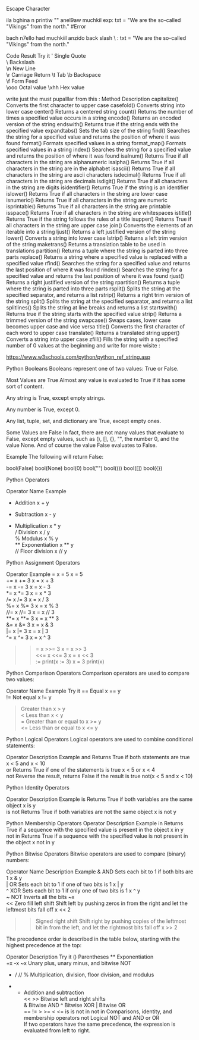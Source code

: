 Escape Character

ila bghina n printiw "" anel9aw muchkil exp:
txt = "We are the so-called "Vikings" from the north." #Error

bach n7ello had muchkiil
anzido back slash \ :
txt = "We are the so-called \"Vikings\" from the north."

Code	Result	Try it
\'	Single Quote	
\\	Backslash	
\n	New Line	
\r	Carriage Return	
\t	Tab	
\b	Backspace	
\f	Form Feed	
\ooo	Octal value	
\xhh	Hex value


write just the must pupalllar from this :
Method	Description
capitalize()	Converts the first character to upper case
casefold()	Converts string into lower case
center()	Returns a centered string
count()	Returns the number of times a specified value occurs in a string
encode()	Returns an encoded version of the string
endswith()	Returns true if the string ends with the specified value
expandtabs()	Sets the tab size of the string
find()	Searches the string for a specified value and returns the position of where it was found
format()	Formats specified values in a string
format_map()	Formats specified values in a string
index()	Searches the string for a specified value and returns the position of where it was found
isalnum()	Returns True if all characters in the string are alphanumeric
isalpha()	Returns True if all characters in the string are in the alphabet
isascii()	Returns True if all characters in the string are ascii characters
isdecimal()	Returns True if all characters in the string are decimals
isdigit()	Returns True if all characters in the string are digits
isidentifier()	Returns True if the string is an identifier
islower()	Returns True if all characters in the string are lower case
isnumeric()	Returns True if all characters in the string are numeric
isprintable()	Returns True if all characters in the string are printable
isspace()	Returns True if all characters in the string are whitespaces
istitle()	Returns True if the string follows the rules of a title
isupper()	Returns True if all characters in the string are upper case
join()	Converts the elements of an iterable into a string
ljust()	Returns a left justified version of the string
lower()	Converts a string into lower case
lstrip()	Returns a left trim version of the string
maketrans()	Returns a translation table to be used in translations
partition()	Returns a tuple where the string is parted into three parts
replace()	Returns a string where a specified value is replaced with a specified value
rfind()	Searches the string for a specified value and returns the last position of where it was found
rindex()	Searches the string for a specified value and returns the last position of where it was found
rjust()	Returns a right justified version of the string
rpartition()	Returns a tuple where the string is parted into three parts
rsplit()	Splits the string at the specified separator, and returns a list
rstrip()	Returns a right trim version of the string
split()	Splits the string at the specified separator, and returns a list
splitlines()	Splits the string at line breaks and returns a list
startswith()	Returns true if the string starts with the specified value
strip()	Returns a trimmed version of the string
swapcase()	Swaps cases, lower case becomes upper case and vice versa
title()	Converts the first character of each word to upper case
translate()	Returns a translated string
upper()	Converts a string into upper case
zfill()	Fills the string with a specified number of 0 values at the beginning
and write for more wisite :

https://www.w3schools.com/python/python_ref_string.asp


Python Booleans
Booleans represent one of two values: True or False.

Most Values are True
Almost any value is evaluated to True if it has some sort of content.

Any string is True, except empty strings.

Any number is True, except 0.

Any list, tuple, set, and dictionary are True, except empty ones.

Some Values are False
In fact, there are not many values that evaluate to False, except empty values, such as (), [], {}, "", the number 0, and the value None. And of course the value False evaluates to False.

Example
The following will return False:

bool(False)
bool(None)
bool(0)
bool("")
bool(())
bool([])
bool({})

Python Operators

Operator	Name	Example
+	Addition	x + y	
-	Subtraction	x - y	
*	Multiplication	x * y	
/	Division	x / y	
%	Modulus	x % y	
**	Exponentiation	x ** y	
//	Floor division	x // y


Python Assignment Operators

Operator	Example	
=	x = 5	x = 5	
+=	x += 3	x = x + 3	
-=	x -= 3	x = x - 3	
*=	x *= 3	x = x * 3	
/=	x /= 3	x = x / 3	
%=	x %= 3	x = x % 3	
//=	x //= 3	x = x // 3	
**=	x **= 3	x = x ** 3	
&=	x &= 3	x = x & 3	
|=	x |= 3	x = x | 3	
^=	x ^= 3	x = x ^ 3	
>>=	x >>= 3	x = x >> 3	
<<=	x <<= 3	x = x << 3	
:=	print(x := 3)	x = 3
print(x)


Python Comparison Operators
Comparison operators are used to compare two values:

Operator	Name	Example	Try it
==	Equal	x == y	
!=	Not equal	x != y	
>	Greater than	x > y	
<	Less than	x < y	
>=	Greater than or equal to	x >= y	
<=	Less than or equal to	x <= y



Python Logical Operators
Logical operators are used to combine conditional statements:

Operator	Description	Example	
and 	Returns True if both statements are true	x < 5 and  x < 10	
or	Returns True if one of the statements is true	x < 5 or x < 4	
not	Reverse the result, returns False if the result is true	not(x < 5 and x < 10)

Python Identity Operators

Operator	Description	Example	
is 	Returns True if both variables are the same object	x is y	
is not	Returns True if both variables are not the same object	x is not y


Python Membership Operators
Operator	Description	Example	
in 	Returns True if a sequence with the specified value is present in the object	x in y	
not in	Returns True if a sequence with the specified value is not present in the object	x not in y

Python Bitwise Operators
Bitwise operators are used to compare (binary) numbers:

Operator	Name	Description	Example	
& 	AND	Sets each bit to 1 if both bits are 1	x & y	
|	OR	Sets each bit to 1 if one of two bits is 1	x | y	
^	XOR	Sets each bit to 1 if only one of two bits is 1	x ^ y	
~	NOT	Inverts all the bits	~x	
<<	Zero fill left shift	Shift left by pushing zeros in from the right and let the leftmost bits fall off	x << 2	
>>	Signed right shift	Shift right by pushing copies of the leftmost bit in from the left, and let the rightmost bits fall off	x >> 2

The precedence order is described in the table below, starting with the highest precedence at the top:

Operator	Description	Try it
()	Parentheses	
**	Exponentiation	
+x  -x  ~x	Unary plus, unary minus, and bitwise NOT	
*  /  //  %	Multiplication, division, floor division, and modulus	
+  -	Addition and subtraction	
<<  >>	Bitwise left and right shifts	
&	Bitwise AND	
^	Bitwise XOR	
|	Bitwise OR	
==  !=  >  >=  <  <=  is  is not  in  not in 	Comparisons, identity, and membership operators	
not	Logical NOT	
and	AND	
or	OR	
If two operators have the same precedence, the expression is evaluated from left to right.


